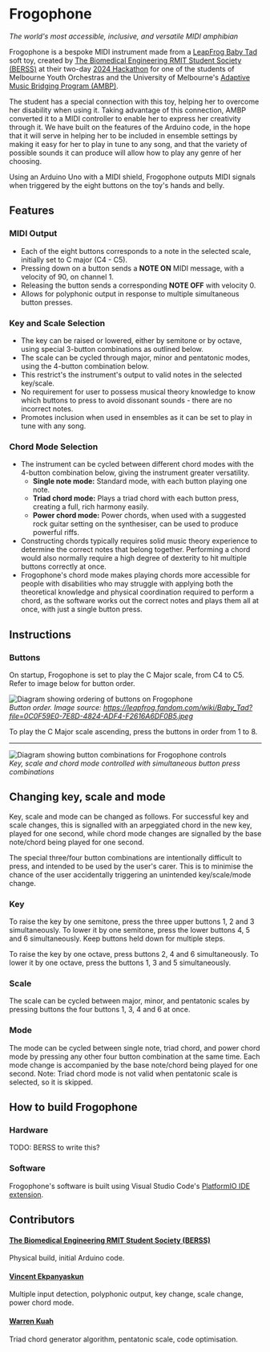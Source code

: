 # Frogophone

*The world's most accessible, inclusive, and versatile MIDI amphibian*

Frogophone is a bespoke MIDI instrument made from a [LeapFrog Baby Tad](https://leapfrog.fandom.com/wiki/Baby_Tad) soft toy, created by [The Biomedical Engineering RMIT Student Society (BERSS)](https://rusu.rmit.edu.au/Clubs/BERSS) at their two-day [2024 Hackathon](https://www.instagram.com/p/C-mOJVxqIss/) for one of the students of Melbourne Youth Orchestras and the University of Melbourne's [Adaptive Music Bridging Program (AMBP)](https://myo.org.au/programs/ensemble-program/adaptive-music-bridging-program/).

The student has a special connection with this toy, helping her to overcome her disability when using it. Taking advantage of this connection, AMBP converted it to a MIDI controller to enable her to express her creativity through it. We have built on the features of the Arduino code, in the hope that it will serve in helping her to be included in ensemble settings by making it easy for her to play in tune to any song, and that the variety of possible sounds it can produce will allow how to play any genre of her choosing. 

Using an Arduino Uno with a MIDI shield, Frogophone outputs MIDI signals when triggered by the eight buttons on the toy's hands and belly.

## Features

### MIDI Output
* Each of the eight buttons corresponds to a note in the selected scale, initially set to C major (C4 - C5).
* Pressing down on a button sends a **NOTE ON** MIDI message, with a velocity of 90, on channel 1.
* Releasing the button sends a corresponding **NOTE OFF** with velocity 0.
* Allows for polyphonic output in response to multiple simultaneous button presses.

### Key and Scale Selection
* The key can be raised or lowered, either by semitone or by octave, using special 3-button combinations as outlined below.
* The scale can be cycled through major, minor and pentatonic modes, using the 4-button combination below.
* This restrict's the instrument's output to valid notes in the selected key/scale.
* No requirement for user to possess musical theory knowledge to know which buttons to press to avoid dissonant sounds - there are no incorrect notes.
* Promotes inclusion when used in ensembles as it can be set to play in tune with any song.

### Chord Mode Selection
* The instrument can be cycled between different chord modes with the 4-button combination below, giving the instrument greater versatility.
    * **Single note mode:** Standard mode, with each button playing one note.
    * **Triad chord mode:** Plays a triad chord with each button press, creating a full, rich harmony easily.
    * **Power chord mode:** Power chords, when used with a suggested rock guitar setting on the synthesiser, can be used to produce powerful riffs.
* Constructing chords typically requires solid music theory experience to determine the correct notes that belong together. Performing a chord would also normally require a high degree of dexterity to hit multiple buttons correctly at once.
* Frogophone's chord mode makes playing chords more accessible for people with disabilities who may struggle with applying both the theoretical knowledge and physical coordination required to perform a chord, as the software works out the correct notes and plays them all at once, with just a single button press.

## Instructions

### Buttons
On startup, Frogophone is set to play the C Major scale, from C4 to C5. Refer to image below for button order.

![Diagram showing ordering of buttons on Frogophone](https://github.com/user-attachments/assets/b0775f6c-9156-48a7-ad7b-15e903892f39)  
*Button order. Image source: https://leapfrog.fandom.com/wiki/Baby_Tad?file=0C0F59E0-7E8D-4824-ADF4-F2616A6DF0B5.jpeg*

To play the C Major scale ascending, press the buttons in order from 1 to 8.

---
![Diagram showing button combinations for Frogophone controls](https://github.com/user-attachments/assets/654a3244-39cc-4430-bbb9-9041560e4e89)  
*Key, scale and chord mode controlled with simultaneous button press combinations*

## Changing key, scale and mode

Key, scale and mode can be changed as follows. For successful key and scale changes, this is signalled with an arpeggiated chord in the new key, played for one second, while chord mode changes are signalled by the base note/chord being played for one second.

The special three/four button combinations are intentionally difficult to press, and intended to be used by the user's carer. This is to minimise the chance of the user accidentally triggering an unintended key/scale/mode change.

### Key

To raise the key by one semitone, press the three upper buttons 1, 2 and 3 simultaneously. To lower it by one semitone, press the lower buttons 4, 5 and 6 simultaneously. Keep buttons held down for multiple steps.

To raise the key by one octave, press buttons 2, 4 and 6 simultaneously. To lower it by one octave, press the buttons 1, 3 and 5 simultaneously.

### Scale

The scale can be cycled between major, minor, and pentatonic scales by pressing buttons the four buttons 1, 3, 4 and 6 at once.

### Mode

The mode can be cycled between single note, triad chord, and power chord mode by pressing any other four button combination at the same time. Each mode change is accompanied by the base note/chord being played for one second. Note: Triad chord mode is not valid when pentatonic scale is selected, so it is skipped.

## How to build Frogophone

### Hardware

TODO: BERSS to write this?

### Software

Frogophone's software is built using Visual Studio Code's [PlatformIO IDE extension](https://marketplace.visualstudio.com/items?itemName=platformio.platformio-ide).

## Contributors

#### [The Biomedical Engineering RMIT Student Society (BERSS)](https://rusu.rmit.edu.au/Clubs/BERSS)
Physical build, initial Arduino code.

#### [Vincent Ekpanyaskun](https://github.com/vekp)
Multiple input detection, polyphonic output, key change, scale change, power chord mode.

####  [Warren Kuah](https://github.com/W-Kuah)
Triad chord generator algorithm, pentatonic scale, code optimisation.
